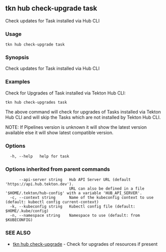 ## tkn hub check-upgrade task

Check updates for Task installed via Hub CLI

### Usage

```
tkn hub check-upgrade task
```

### Synopsis

Check updates for Task installed via Hub CLI

### Examples


Check for Upgrades of Task installed via Tekton Hub CLI:

	tkn hub check-upgrades task

The above command will check for upgrades of Tasks installed via Tekton Hub CLI
and will skip the Tasks which are not installed by Tekton Hub CLI.

NOTE: If Pipelines version is unknown it will show the latest version available
else it will show latest compatible version.


### Options

```
  -h, --help   help for task
```

### Options inherited from parent commands

```
      --api-server string   Hub API Server URL (default 'https://api.hub.tekton.dev').
                            URL can also be defined in a file '$HOME/.tekton/hub-config' with a variable 'HUB_API_SERVER'.
  -c, --context string      Name of the kubeconfig context to use (default: kubectl config current-context)
  -k, --kubeconfig string   Kubectl config file (default: $HOME/.kube/config)
  -n, --namespace string    Namespace to use (default: from $KUBECONFIG)
```

### SEE ALSO

* [tkn hub check-upgrade](tkn_hub_check-upgrade.md)	 - Check for upgrades of resources if present

